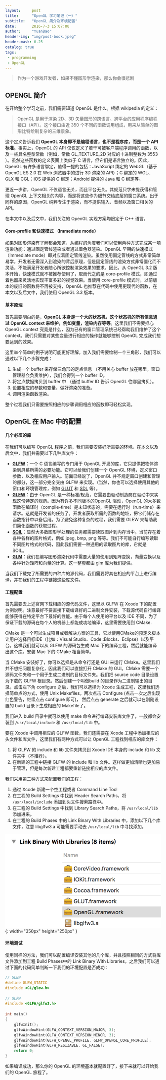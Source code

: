 ```yaml
---
layout:     post
title:      "OpenGL 学习笔记（一）"
subtitle:   "OpenGL 简介及环境配置"
date:       2016-7-3 15:07:00
author:     "YuanBao"
header-img: "img/post-book.jpeg"
header-mask: 0.25
catalog: true
tags:
 - programming
 - OpenGL
---
```


>作为一个游戏开发者，如果不懂图形学渲染，那么你会很悲剧

## OPENGL 简介

在开始整个学习之前，我们需要知道 OpenGL 是什么。根据 wikipedia 的定义：

> OpenGL 是用于渲染 2D、3D 矢量图形的跨语言、跨平台的应用程序编程接口（API）。这个接口由近 350 个不同的函数调用组成，用来从简单的图形比特绘制复杂的三维景象。

这个定义告诉我们 **OpenGL 本身即不是编程语言，也不是程序库，而是一个 API 标准**。事实上，OpenGL 的 API 仅仅定义了若干可被客户端程序调用的函数，以及一些具名整型常数（例如，常数 GL_TEXTURE_2D 对应的十进制整数为 3553 ）。虽然这些函数的定义表面上类似于 C 语言，但它们是语言独立的。因此，OpenGL 有许多语言绑定，值得一提的包括：JavaScript 绑定的 WebGL（基于 OpenGL ES 2.0 在 Web 浏览器中的进行 3D 渲染的 API）；C 绑定的 WGL、GLX 和 CGL；iOS 提供的 C 绑定；Android 提供的 Java 和 C 绑定等。

更近一步讲，OpenGL 不仅语言无关，而且平台无关。其规范只字未提获得和管理 OpenGL 上下文相关的内容，而是将这些作为细节交给底层的窗口系统。出于同样的原因，OpenGL 纯粹专注于渲染，而不提供输入、音频以及窗口相关的 API。

在本文中以及后文中，我们关注的 OpenGL 实现方案均限定于 C++ 语言。

#### Core-profile 和快速模式 （Immediate mode）

如果对图形渲染有了解都会知道，从编程的角度我们可以使用两种方式完成某一项渲染功能：通过固定管线渲染或者通过着色器渲染。OpenGL 早期的快速模式（Immediate mode）即对应着固定管线渲染。虽然使用固定管线的方式非常简单易学，开发者无需深入到渲染的背后原理，但是固定管线的渲染方式非常僵化而不灵活，不能满足开发者随心所欲控制渲染效果的要求。因此，从 OpenGL 3.2 版本开始，快速模式就不被推荐使用了，取而代之的是 core-profile 模式，即通过着色器来灵活地实现丰富多彩的视觉效果。当使用 core-profile 模式时，以前版本的废旧的函数将不再被支持，OpenGL 也推荐在代码中使用更现代的函数，在本文以及后文中，我们使用 OpenGL 3.3 版本。

#### 基本原理

首先需要明白的是，**OpenGL 本身是一个大的状态机，这个状态机的所有信息通过 OpenGL context 来维护，例如变量，渲染内存等等**。这里我们不需要担心 OpenGL context 究竟是什么，因为已有的窗口管理系统已经帮助我们维护了这个 context。我们只需要对某些变量进行相应的操作就能够控制 OpenGL 完成我们想要达到的效果。

这里举个简单的例子说明可能更好理解。加入我们需要绘制一个三角形，我们可以通过以下几个步骤完成：

1. 生成一个 buffer 来存储三角形的定点信息 （不用关心 buffer 放在哪里，窗口管理器会负责维护），我们会得到一个 buffer ID。
2. 将定点数据拷贝到 buffer 中 （通过 buffer ID 告诉 OpenGL 往哪里拷贝）。
3. 设置相应的参数和变量，做好渲染的准备。
4. 调用渲染函数渲染。

整个过程我们只需要按照相应的步骤调用相应的函数即可轻松实现。

## OpenGL 在 Mac 中的配置

#### 几个必须的库

在我们可以编写 OpenGL 程序之前，我们需要安装好所需要的环境。在本文以及后文中，我们共需要以下几种库文件：

* **[GLFW](http://www.glfw.org)**：一个 C 语言编写的专门用于 OpenGL 开发的库，它只提供把物体渲染到屏幕所需的必要功能。它可以给我们创建一个 OpenGL 环境，定义窗口参数，以及相应用户输入。前面已经说了，OpenGL 并不规定窗口创建和管理的部分，这一部分完全交由 GLFW 来实现。（当然，你也可以选择使用其他的窗口和环境管理库，例如 [GLUT](https://www.opengl.org/resources/libraries/glut/) 和 [SDL](https://www.libsdl.org/release/SDL-1.2.15/docs/html/guidevideoopengl.html) 等）。
* **[GLEW](http://glew.sourceforge.net)**：由于 OpenGL 是一种标准/规范，它需要由驱动制造商在驱动中来实现这份特定的规范。因为有许多不同版本的OpenGL 驱动，OpenGL 的大多数函数在编译时（compile-time）是未知状态的，需要在运行时（run-time）来请求。这就是开发者的任务了，开发者获取所需的函数的地址，把它们储存在函数指针中以备后用。为了避免这种复杂的过程，我们需要 GLEW 来帮助我们简化函数的获取过程。
* **[SOIL](http://www.lonesock.net/soil.html)**：显然大多数图形学处理的任务都需要读取图片到内存当中。当前存在着各种各样的图片格式，例如 jpeg, bmp, png 等等。我们不可能自行编写读取不同图片格式的代码，因此我们需要一种通用的读取图片的库，它就是 SOIL。
* **[GLM](http://glm.g-truc.net)**：我们在编写图形渲染代码中需要大量的使用到矩阵变换，向量变换以及各种针对矩阵和向量的计算。这一整套都由 glm 库为我们提供。

当我们下载完了所需要的四种库的源代码，我们需要将其在相应的平台上进行编译，并在我们的工程中链接这些库文件。

#### 工程配置

首先需要去上述官网下载相应的源代码文件，这里以 GLFW 在 Xcode 下的配置为例说明。注意最好不要直接下载编译好的二进制文件安装，下载源代码自行编译能够获得在特定平台下最好的性能。由于每个人使用的平台以及 IDE 不同，为了保证下载的源码在每个人的机器上都能成功地编译，这里需要使用到 CMake.

CMake 是一个可以生成项目或者解决方案的工具，它以使用CMake的预定义脚本让用户选择目标IDE（比如：Visual Studio、Code::Blocks、Eclipse）以及平台。这样我们就可以从 GLFW 的源码包生成 Mac 下的编译工程，然后就能编译出这个库。安装 Mac 下的 CMake 相当简单。

当 CMake 安装好了，你可以选择是从命令行还是 GUI 来运行 CMake。这里我们并不想把问题复杂化，因此我们可以直接打开 CMake 的 GUI。CMake 需要一个源码文件夹和一个用于生成二进制的目标文件夹。我们把 source code 目录设置为下载的 GLFW 根目录。然后创建一个叫做build 的目录作为二进制输出的目录。点击左下角 configure 之后，我们可以选择为 Xcode 生成工程，这里我们选择简单点的方式，使用 Unix Makefiles。两次点击 Configure (点击一次之后出现红色警告，继续点击 configure 即可)， 然后点击 generate 之后就可以在刚刚设置的 build 目录下生成相应的 Makefile了。

我们进入 build 目录中就可以使用 make 命令进行编译安装库文件了，一般都会安装到 `/usr/local/include` 和 `/usr/local/lib` 中。

要在 Xcode 中调用相应的 GLFW 函数，我们还需要在 Xcode 工程中添加相应的头文件和库文件，这里我们有两种方式可以让 OpenGL 工程找到相应的库文件：

1. 将 GLFW 的 include 和 lib 文件夹拷贝到 Xcode IDE 本身的 include 和 lib 文件夹中（不推荐）。
2. 在新建的工程中链接 GLFW 的 include 和 lib 文件。这样做更加清晰也更加易于管理，但是每次新建工程都要重新链接相应的库文件。

我们采用第二种方式来配置我们的工程：

1. 通过 Xcode 新建一个空工程或者 Command Line Tool
2. 在工程的 Build Settings 中找到 Header Search Paths，将 `/usr/local/include` 添加到头文件搜索路径中。
3. 在工程的 Build Settings 中找到 Library Search Paths，将  `/usr/local/lib` 添加进来。
4. 在工程的 Build Phases 中的 Link Binary With Libraries 中，添加以下几个库文件，注意 libglfw3.a 可能需要手动去 `/usr/local/lib` 中寻找添加。

![需要的库文件](/img/gllib.png){: width="350px" height="250px" }

#### 环境测试

使用同样的方法，我们可以配置编译安装其他的几个库，并且按照相同的方式将库文件添加到工程 Build Phases中的 Link Binary With Libraries，之后我们可以通过下面的代码简单判断一下我们的环境配置是否成功：

~~~c++
// GLEW
#define GLEW_STATIC
#include <GL/glew.h>
 
// GLFW
#include <GLFW/glfw3.h>

int main()
{
    glfwInit();
    glfwWindowHint(GLFW_CONTEXT_VERSION_MAJOR, 3);
    glfwWindowHint(GLFW_CONTEXT_VERSION_MINOR, 3);
    glfwWindowHint(GLFW_OPENGL_PROFILE, GLFW_OPENGL_CORE_PROFILE);
    glfwWindowHint(GLFW_RESIZABLE, GL_FALSE);
    return 0;
}
~~~

如果编译成功，那么你的 OpenGL 的环境基本就配置好了，接下来就可以开始我们的 OpenGL 旅程了。




